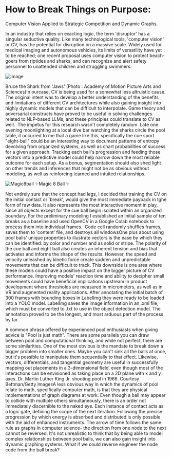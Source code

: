 # How to Break Things on Purpose:
Computer Vision Applied to Strategic Competition and Dynamic Graphs.


In an industry that relies on exacting logic, the term 'disruptor' has a singular seductive quality. Like many technological tools, 'computer vision' or CV, has the potential for disruption on a massive scale. Widely used for medical imaging and autonomous vehicles, its limits of versatility have yet to be reached; one recent proposal uses computer vision to protect beach-goers from riptides and sharks, and can recognize and alert safety personnel to unattended children and struggling swimmers.

![image](https://github.com/JessemanGray/BREAK/assets/123507565/00afe4d0-0efa-44a9-8a85-8146fa7b1018)


Bruce the Shark from 'Jaws'  (Photo : Academy of Motion Picture Arts and Sciences)In ourcase, CV is being used for a somewhat less altruistic cause. The original intent was to develop a better understanding of the benefits and limitations of different CV architectures while also gaining  insight into highly dynamic models that can be difficult to interpolate. Game theory and adversarial constructs have proved to be useful in solving challenges related to NLP-based LLMs, and these principles could translate to CV as well. 
The impetus for this research wasn't completely random. Late one evening moonlighting at a local dive bar watching the sharks circle the pool table, it occurred to me that a game like this, specifically the cue sport "eight-ball" could be an interesting way to document patterns of entropy devolving from organized systems, as well as chart probabilities of success for a given approach. Tracking each ball's progression and feeding those vectors into a predictive model could help narrow down the most reliable outcome for each setup. As a bonus, segmentation should also shed light on other trends and inferences that might not be as obvious without modeling, as well as reinforcing learned and intuited relationships. 

![Magic8ball](https://github.com/JessemanGray/BREAK/assets/123507565/f25ec42c-c253-42c5-88f8-2999387527b0)
✨Magic 8 Ball ✨

Not entirely sure that the concept had legs, I decided that training the CV on the initial contact or 'break', would give  the most immediate payback in tghe form of raw data. It also represents the most interactive moment in play, since all objects except for the cue ball begin isolated within an organized boundary. For the preliminary modeling I established an initial sample of ten breaks as a baseline and used OpenCV in a Google Colab notebook to process them into individual frames. 
Code cell randomly shuffles frames, saves them to 'content' file, and destroys all windowsOne plus about using pool balls' unique properties to illustrate vectors is the ease by which they can be identified: by color and number and as solid or stripe. The polarity of the cue ball and eight ball also creates an inherent tension and bias that activates and informs the shape of the results. However, the speed and velocity unleashed by kinetic force create sudden and unpredictable movements that can be difficult to track. This downside is one area where these models could have a positive impact on the bigger picture of CV performance. Improving models' reaction time and ability to decipher small movements could have beneficial implications upstream in product development where thresholds are measured in micrometers, as well as in VR and augmented reality applications.
After annotating the initial batch of 300 frames with bounding boxes in LabelImg they were ready to be loaded into a YOLO model. LabelImg saves the image information in an .xml file, which must be converted to .txt to use in the object detection model. The annotation proved to be the longest, and most arduous part of the process by far.

A common phrase offered by experienced pool enthusiasts when giving advice is "Pool is just math". There are some parallels you can draw between pool and computational thinking, and while not perfect, there are some similarities. One of the most obvious is the mandate to break down a bigger problem into smaller ones. Maybe you can't sink all the balls at once, but it's possible to manipulate them sequentially to that effect. Likewise, vectors, differentials, and tangential geometry are useful in successfully mapping out placements in a 3-dimensional field, even though most of the interactions can be envisioned as taking place on a 2D plane with x and y axes.
Dr. Martin Luther King Jr. shooting pool in 1966. Courtesy Bettman/Getty ImagesA less obvious way in which the dynamics of pool relate to math, specifically computer math, is that they are physical implementations of graph diagrams at work. Even though a ball may appear to collide with multiple others simultaneously,  there is an order not immediately discernible to the naked eye. Each instance of contact acts as a logic gate, defining the scope of the next iteration. Following the precise progression by which energy is absorbed and distributed is only possible with the aid of enhanced instruments. The arrow of time follows the same rule as graphs in computer science- the direction from one node to the next cannot be reversed. It's not unrealistic to think that by being able to model complex relationships between pool balls, we can also gain insight into dynamic graphing systems. What if we could reverse engineer the node code from the ball break?



